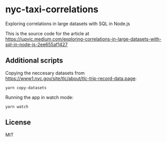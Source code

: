 # nyc-taxi-correlations

Exploring correlations in large datasets with SQL in Node.js

This is the source code for the article at https://jupvic.medium.com/exploring-correlations-in-large-datasets-with-sql-in-node-js-2ee655af1427

## Additional scripts

Copying the neccesary datasets from https://www1.nyc.gov/site/tlc/about/tlc-trip-record-data.page:

```
yarn copy-datasets
```

Running the app in watch mode:

```
yarn watch
```

## License

MIT
